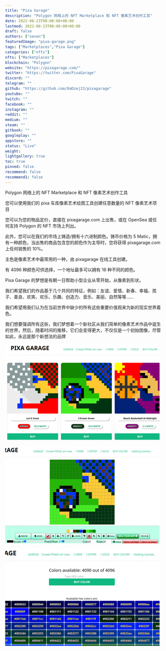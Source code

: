 ```yaml
---
title: "Pixa Garage"
description: "Polygon 网络上的 NFT Marketplace 和 NFT 像素艺术创作工具"
date: 2022-08-23T00:00:00+08:00
lastmod: 2022-08-23T00:00:00+08:00
draft: false
authors: ["seven"]
featuredImage: "pixa-garage.png"
tags: ["Marketplaces","Pixa Garage"]
categories: ["nfts"]
nfts: ["Marketplaces"]
blockchain: "Polygon"
website: "https://pixagarage.com/"
twitter: "https://twitter.com/PixaGarage"
discord: ""
telegram: ""
github: "https://github.com/EmDzej23/pixagarage"
youtube: ""
twitch: ""
facebook: ""
instagram: ""
reddit: ""
medium: ""
steam: ""
gitbook: ""
googleplay: ""
appstore: ""
status: "Live"
weight: 
lightgallery: true
toc: true
pinned: false
recommend: false
recommend1: false
---
```

Polygon 网络上的 NFT Marketplace 和 NFT 像素艺术创作工具

您可以使用我们的 pixa 车库像素艺术绘图工具创建任意数量的 NFT 像素艺术项目

您可以为您的物品定价，直接在 pixagarage.com 上出售，或在 OpenSea 或任何支持 Polygon 的 NFT 市场上列出。

此外，您可以在我们的市场上铸造/拥有十六进制颜色。铸币价格为 5 Matic，拥有一种颜色，当出售的商品包含您的颜色作为主导时，您将获得 pixagarage.com 上任何销售的 10%。

主色是像素艺术中最常用的一种，由 pixagarage 在线工具创建。

有 4096 种颜色可供选择，一个地址最多可以拥有 16 种不同的颜色。

Pixa Garage 的梦想是有朝一日帮助小型企业从零开始，从像素到形状。

我们希望我们的作品基于几个共同的特征，例如：友谊、爱情、新春、幸福、孩子、善良、欢笑、欢乐、乐趣、创造力、音乐、美丽、自然等等……

我们希望用我们认为在当前世界中缺少的所有这些重要价值观来为新的现实世界着色。

我们想要强调所有这些，我们梦想着一个新社区从我们简单的像素艺术作品中诞生的世界，然后，随着时间的推移，它们会变得更大，不仅仅是一个初始图像，尽管如此，永远是那个新想法的品牌

![1](1661237523778.jpg)

![2](1661237536901.jpg)

![3](1661237546288.jpg)